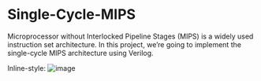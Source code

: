 # Single-Cycle-MIPS

Microprocessor without Interlocked Pipeline Stages (MIPS) is a widely used instruction set architecture. In this project, we’re going to implement the single-cycle MIPS architecture using Verilog.

Inline-style: 
![image](https://github.com/zytyz/Single-Cycle-MIPS/tree/master/img/MIPS.png "MIPS architecture")


